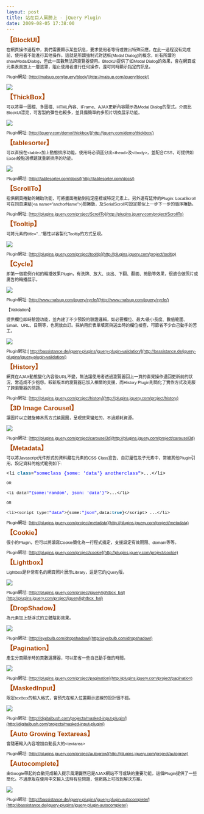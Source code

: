 ```yaml
---
layout: post
title: 站在巨人肩膀上 - jQuery Plugin
date: 2009-08-05 17:38:00
---
```

<span style="font-family: Verdana, Arial, Helvetica, sans-serif; font-size: 11px; line-height: 15px;">

<span class="clsSubject" style="font-weight: bold; color: #aa4400; font-size: 17px;">【BlockUI】</span>

在網頁操作過程中，我們需要顯示某些訊息，要求使用者等待或做出特殊回應，在此一過程沒有完成前，使用者不能進行其他操作。這就是所謂強制式對話框(Modal Dialog)的概念，IE有所謂的showModalDialog，但此一函數無法跨瀏覽器使用。BlockUI提供了如Modal Dialog的效果，會在網頁或元素表面放上一層遮罩，阻止使用者進行任何操作，還可同時顯示指定的訊息。

Plugin網站:&nbsp;[http://malsup.com/jquery/block/](http://malsup.com/jquery/block/)

![](http://i.msdn.microsoft.com/dd722583.BlockUI(zh-tw).gif)

<span class="clsSubject" style="font-weight: bold; color: #aa4400; font-size: 17px;">【ThickBox】</span>

可以將單一圖檔、多圖檔、HTML內容、IFrame、AJAX更新內容顯示為Modal Dialog的型式，介面比BlockUI漂亮，可客製的彈性也較多，並具備簡單的多照片切換展示功能。

![](http://i.msdn.microsoft.com/dd722583.ThickBox(zh-tw).gif)

Plugin網址:&nbsp;[http://jquery.com/demo/thickbox/](http://jquery.com/demo/thickbox/)

<span class="clsSubject" style="font-weight: bold; color: #aa4400; font-size: 17px;">【tablesorter】</span>

可以直接在&lt;table&gt;加上動態排序功能。使用時必須區分出&lt;thead&gt;及&lt;tbody&gt;，並配合CSS，可提供如Excel般點選標題就重新排序的功能。

![](http://i.msdn.microsoft.com/dd722583.TableSorter(zh-tw).gif)

Plugin網址:&nbsp;[http://tablesorter.com/docs/](http://tablesorter.com/docs/)

<span class="clsSubject" style="font-weight: bold; color: #aa4400; font-size: 17px;">【ScrollTo】</span>

指供網頁捲動的輔助功能，可將畫面捲動到指定座標或特定元素上。另外還有延伸的Plugin: LocalScroll可在同頁連結(&lt;a name="anchorName"&gt;)間捲動，及SerialScroll可設定類似上一步下一步的循序捲動。

Plugin網址:&nbsp;[http://plugins.jquery.com/project/ScrollTo](http://plugins.jquery.com/project/ScrollTo)

<span class="clsSubject" style="font-weight: bold; color: #aa4400; font-size: 17px;">【Tooltip】</span>

可將元素的title="..."屬性以客製化Tooltip的方式呈現。

![](http://i.msdn.microsoft.com/dd722583.Tooltip(zh-tw).gif)

Plugin網址:&nbsp;[http://plugins.jquery.com/project/tooltip](http://plugins.jquery.com/project/tooltip)

<span class="clsSubject" style="font-weight: bold; color: #aa4400; font-size: 17px;">【Cycle】</span>

即第一個範例介紹的輪播效果Plugin，有洗牌、放大、淡出、下翻、翻面、捲動等效果，很適合做照片或廣告的輪播展示。

![](http://i.msdn.microsoft.com/dd722583.Cycle(zh-tw).png)

Plugin網址:&nbsp;[http://www.malsup.com/jquery/cycle/](http://www.malsup.com/jquery/cycle/)

【Validation】

提供欄位即時驗證功能，並內建了不少預設的驗證邏輯，如必要欄位、最大/最小長度、數值範圍、Email、URL、日期等，也開放自訂。採納用於表單填寫與送出時的欄位檢查，可節省不少自己動手的苦工。

![](http://i.msdn.microsoft.com/dd722583.Validation(zh-tw).gif)

Plugin網址:[&nbsp;http://bassistance.de/jquery-plugins/jquery-plugin-validation/](http://bassistance.de/jquery-plugins/jquery-plugin-validation/)

<span class="clsSubject" style="font-weight: bold; color: #aa4400; font-size: 17px;">【History】</span>

網頁在AJAX動態變化內容後URL不變，無法讓使用者透過瀏覽器回上一頁的直覺操作退回更新前的狀況，常造成不少抱怨。較新版本的瀏覽器已加入相關的支援，而History Plugin則簡化了實作方式及克服了跨瀏覽器的問題。

Plugin網址:&nbsp;[http://plugins.jquery.com/project/history](http://plugins.jquery.com/project/history)

<span class="clsSubject" style="font-weight: bold; color: #aa4400; font-size: 17px;">【3D Image Carousel】</span>

讓圖片以立體旋轉木馬方式繞圓圈，呈現效果蠻炫的，不過頗耗資源。

![](http://i.msdn.microsoft.com/dd722583.3DCarousel(zh-tw).png)

Plugin網址:&nbsp;[http://plugins.jquery.com/project/carousel3d](http://plugins.jquery.com/project/carousel3d)

<span class="clsSubject" style="font-weight: bold; color: #aa4400; font-size: 17px;">【Metadata】</span>

可以將Javascript元件形式的資料藏在元素的CSS Class宣告、自訂屬性及子元素中，常被其他Plugin引用。設定資料的格式範例如下:

<span style="font-family: Consolas, 'Courier New', Courier, mono, fantasy; font-size: 12px; line-height: 14px;"><span style="margin-top: 0px; margin-right: 0px; margin-bottom: 0px; margin-left: 0px; padding-top: 0px; padding-right: 0px; padding-bottom: 0px; padding-left: 0px; border-top-style: none; border-right-style: none; border-bottom-style: none; border-left-style: none; border-width: initial; border-color: initial; color: black; background-color: inherit;">&lt;li&nbsp;</span><span class="keyword" style="margin-top: 0px; margin-right: 0px; margin-bottom: 0px; margin-left: 0px; padding-top: 0px; padding-right: 0px; padding-bottom: 0px; padding-left: 0px; border-top-style: none; border-right-style: none; border-bottom-style: none; border-left-style: none; border-width: initial; border-color: initial; color: #006699; background-color: inherit; font-weight: bold;">class</span><span style="margin-top: 0px; margin-right: 0px; margin-bottom: 0px; margin-left: 0px; padding-top: 0px; padding-right: 0px; padding-bottom: 0px; padding-left: 0px; border-top-style: none; border-right-style: none; border-bottom-style: none; border-left-style: none; border-width: initial; border-color: initial; color: black; background-color: inherit;">=</span><span class="string" style="margin-top: 0px; margin-right: 0px; margin-bottom: 0px; margin-left: 0px; padding-top: 0px; padding-right: 0px; padding-bottom: 0px; padding-left: 0px; border-top-style: none; border-right-style: none; border-bottom-style: none; border-left-style: none; border-width: initial; border-color: initial; color: blue; background-color: inherit;">"someclass&nbsp;{some:&nbsp;'data'}&nbsp;anotherclass"</span><span style="margin-top: 0px; margin-right: 0px; margin-bottom: 0px; margin-left: 0px; padding-top: 0px; padding-right: 0px; padding-bottom: 0px; padding-left: 0px; border-top-style: none; border-right-style: none; border-bottom-style: none; border-left-style: none; border-width: initial; border-color: initial; color: black; background-color: inherit;">&gt;...&lt;/li&gt;</span></span>

<font face="Consolas, 'Courier New', Courier, mono, line-height: 14px;"><span style="font-family: Consolas, 'Courier New', Courier, mono, fantasy;">OR</span></font>
</span>

<font face="Consolas, 'Courier New', Courier, mono, line-height: 14px;"><span style="font-family: Consolas, 'Courier New', Courier, mono, fantasy;">&lt;li&nbsp;data=<span class="string" style="margin-top: 0px; margin-right: 0px; margin-bottom: 0px; margin-left: 0px; padding-top: 0px; padding-right: 0px; padding-bottom: 0px; padding-left: 0px; border-top-style: none; border-right-style: none; border-bottom-style: none; border-left-style: none; border-width: initial; border-color: initial; color: blue; background-color: inherit;">"{some:'random',&nbsp;json:&nbsp;'data'}"</span><span style="margin-top: 0px; margin-right: 0px; margin-bottom: 0px; margin-left: 0px; padding-top: 0px; padding-right: 0px; padding-bottom: 0px; padding-left: 0px; border-top-style: none; border-right-style: none; border-bottom-style: none; border-left-style: none; border-width: initial; border-color: initial; color: black; background-color: inherit;">&gt;...&lt;/li&gt; &nbsp;</span></span></font>

<font face="Consolas, 'Courier New', Courier, mono, line-height: 14px;"><span style="font-family: Consolas, 'Courier New', Courier, mono, fantasy;">OR &nbsp;</span></font>

<font face="Consolas, 'Courier New', Courier, mono, line-height: 14px;"><span style="font-family: Consolas, 'Courier New', Courier, mono, fantasy;">&lt;li&gt;&lt;script&nbsp;type=<span class="string" style="margin-top: 0px; margin-right: 0px; margin-bottom: 0px; margin-left: 0px; padding-top: 0px; padding-right: 0px; padding-bottom: 0px; padding-left: 0px; border-top-style: none; border-right-style: none; border-bottom-style: none; border-left-style: none; border-width: initial; border-color: initial; color: blue; background-color: inherit;">"data"</span><span style="margin-top: 0px; margin-right: 0px; margin-bottom: 0px; margin-left: 0px; padding-top: 0px; padding-right: 0px; padding-bottom: 0px; padding-left: 0px; border-top-style: none; border-right-style: none; border-bottom-style: none; border-left-style: none; border-width: initial; border-color: initial; color: black; background-color: inherit;">&gt;{some:</span><span class="string" style="margin-top: 0px; margin-right: 0px; margin-bottom: 0px; margin-left: 0px; padding-top: 0px; padding-right: 0px; padding-bottom: 0px; padding-left: 0px; border-top-style: none; border-right-style: none; border-bottom-style: none; border-left-style: none; border-width: initial; border-color: initial; color: blue; background-color: inherit;">"json"</span><span style="margin-top: 0px; margin-right: 0px; margin-bottom: 0px; margin-left: 0px; padding-top: 0px; padding-right: 0px; padding-bottom: 0px; padding-left: 0px; border-top-style: none; border-right-style: none; border-bottom-style: none; border-left-style: none; border-width: initial; border-color: initial; color: black; background-color: inherit;">,data:</span><span class="keyword" style="margin-top: 0px; margin-right: 0px; margin-bottom: 0px; margin-left: 0px; padding-top: 0px; padding-right: 0px; padding-bottom: 0px; padding-left: 0px; border-top-style: none; border-right-style: none; border-bottom-style: none; border-left-style: none; border-width: initial; border-color: initial; color: #006699; background-color: inherit; font-weight: bold;">true</span><span style="margin-top: 0px; margin-right: 0px; margin-bottom: 0px; margin-left: 0px; padding-top: 0px; padding-right: 0px; padding-bottom: 0px; padding-left: 0px; border-top-style: none; border-right-style: none; border-bottom-style: none; border-left-style: none; border-width: initial; border-color: initial; color: black; background-color: inherit;">}&lt;/script&gt;&nbsp;...&lt;/li&gt;&nbsp;</span></span></font>

<font face="Consolas, 'Courier New', Courier, mono, line-height: 14px;"><span style="font-family: Consolas, 'Courier New', Courier, mono, fantasy;"><span style="margin-top: 0px; margin-right: 0px; margin-bottom: 0px; margin-left: 0px; padding-top: 0px; padding-right: 0px; padding-bottom: 0px; padding-left: 0px; border-top-style: none; border-right-style: none; border-bottom-style: none; border-left-style: none; border-width: initial; border-color: initial; color: black; background-color: inherit;"><span style="font-family: Verdana, Arial, Helvetica, sans-serif; font-size: 11px; line-height: 15px;">Plugin網址:&nbsp;[http://plugins.jquery.com/project/metadata](http://plugins.jquery.com/project/metadata)</span></span></span></font>

<span class="clsSubject" style="font-weight: bold; color: #aa4400; font-size: 17px;">【Cookie】</span>

很小的Plugin，但可以將讀寫Cookie簡化為一行程式搞定，支援設定有效期限、domain等等。

Plugin網址:&nbsp;[http://plugins.jquery.com/project/cookie](http://plugins.jquery.com/project/cookie)

<span class="clsSubject" style="font-weight: bold; color: #aa4400; font-size: 17px;">【Lightbox】</span>

Lightbox是非常有名的網頁照片展示Library，這是它的jQuery版。

![](http://i.msdn.microsoft.com/dd722583.Lightbox(zh-tw).png)

Plugin網址:&nbsp;[http://plugins.jquery.com/project/jquerylightbox_bal](http://plugins.jquery.com/project/jquerylightbox_bal)

<span class="clsSubject" style="font-weight: bold; color: #aa4400; font-size: 17px;">【DropShadow】</span>

為元素加上懸浮式的立體陰影效果。

![](http://i.msdn.microsoft.com/dd722583.DropShadow(zh-tw).png)

Plugin網址:&nbsp;[http://eyebulb.com/dropshadow/](http://eyebulb.com/dropshadow/)

<span class="clsSubject" style="font-weight: bold; color: #aa4400; font-size: 17px;">【Pagination】</span>

產生分頁顯示時的頁數選擇器，可以節省一些自己動手做的時間。

![](http://i.msdn.microsoft.com/dd722583.Pagination(zh-tw).png)

Plugin網址:&nbsp;[http://plugins.jquery.com/project/pagination](http://plugins.jquery.com/project/pagination)

<span class="clsSubject" style="font-weight: bold; color: #aa4400; font-size: 17px;">【MaskedInput】</span>

限定textbox的輸入格式，會預先在輸入位置顯示底線的設計很不錯。

![](http://i.msdn.microsoft.com/dd722583.MaskedInput(zh-tw).png)

Plugin網址:&nbsp;[http://digitalbush.com/projects/masked-input-plugin/](http://digitalbush.com/projects/masked-input-plugin/)

<span class="clsSubject" style="font-weight: bold; color: #aa4400; font-size: 17px;">【Auto Growing Textareas】</span>

會隨著輸入內容增加自動長大的&lt;textarea&gt;

Plugin網址:&nbsp;[http://plugins.jquery.com/project/autogrow](http://plugins.jquery.com/project/autogrow)

<span class="clsSubject" style="font-weight: bold; color: #aa4400; font-size: 17px;">【Autocomplete】</span>

由Google帶起的自動完成輸入提示風潮儼然已是AJAX網站不可或缺的重要功能，這個Plugin提供了一些簡化。不過原版在使用中文輸入法時有些問題，但網路上可找到解決方案。

![](http://i.msdn.microsoft.com/dd722583.AutoComplete(zh-tw).png)

Plugin網址:&nbsp;[http://bassistance.de/jquery-plugins/jquery-plugin-autocomplete/](http://bassistance.de/jquery-plugins/jquery-plugin-autocomplete/)